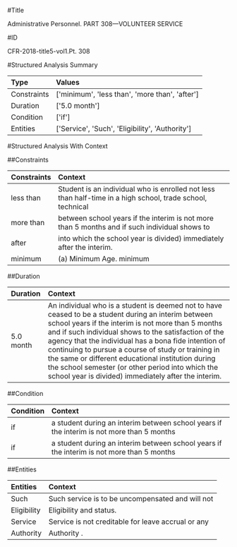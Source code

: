 #Title

Administrative Personnel. PART 308—VOLUNTEER SERVICE


#ID

CFR-2018-title5-vol1.Pt. 308


#Structured Analysis Summary

| Type        | Values                                          |
|:------------|:------------------------------------------------|
| Constraints | ['minimum', 'less than', 'more than', 'after']  |
| Duration    | ['5.0 month']                                   |
| Condition   | ['if']                                          |
| Entities    | ['Service', 'Such', 'Eligibility', 'Authority'] |


#Structured Analysis With Context

 


##Constraints

| Constraints   | Context                                                                                                    |
|:--------------|:-----------------------------------------------------------------------------------------------------------|
| less than     | Student is an individual who is enrolled not less than half-time in a high school, trade school, technical |
| more than     | between school years if the interim is not more than 5 months and if such individual shows to              |
| after         | into which the school year is divided) immediately after  the interim.                                     |
| minimum       | (a) Minimum Age. minimum                                                                                   |


##Duration

| Duration   | Context                                                                                                                                                                                                                                                                                                                                                                                                                                                                                           |
|:-----------|:--------------------------------------------------------------------------------------------------------------------------------------------------------------------------------------------------------------------------------------------------------------------------------------------------------------------------------------------------------------------------------------------------------------------------------------------------------------------------------------------------|
| 5.0 month  | An individual who is a student is deemed not to have ceased to be a student during an interim between school years if the interim is not more than 5 months and if such individual shows to the satisfaction of the agency that the individual has a bona fide intention of continuing to pursue a course of study or training in the same or different educational institution during the school semester (or other period into which the school year is divided) immediately after the interim. |


##Condition

| Condition   | Context                                                                                   |
|:------------|:------------------------------------------------------------------------------------------|
| if          | a student during an interim between school years if the interim is not more than 5 months |
| if          | a student during an interim between school years if the interim is not more than 5 months |


##Entities

| Entities    | Context                                            |
|:------------|:---------------------------------------------------|
| Such        | Such service is to be uncompensated and will not   |
| Eligibility | Eligibility  and status.                           |
| Service     | Service is not creditable for leave accrual or any |
| Authority   | Authority .                                        |


